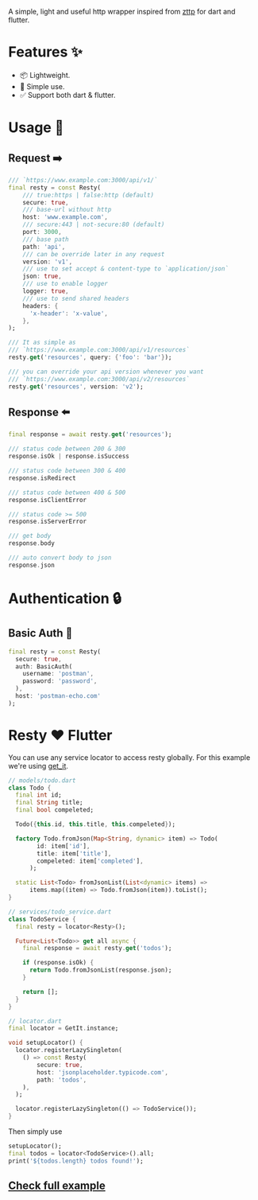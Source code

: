 A simple, light and useful http wrapper inspired from [zttp](https://github.com/kitetail/zttp) for dart and flutter.

# Features ✨

- 📦 Lightweight.
- 🚀 Simple use.
- ✅ Support both dart & flutter.

# Usage 🤔

## Request ➡️

```dart
/// `https://www.example.com:3000/api/v1/`
final resty = const Resty(
    /// true:https | false:http (default)
    secure: true,
    /// base-url without http
    host: 'www.example.com',
    /// secure:443 | not-secure:80 (default)
    port: 3000,
    /// base path
    path: 'api',
    /// can be override later in any request
    version: 'v1',
    /// use to set accept & content-type to `application/json`
    json: true,
    /// use to enable logger
    logger: true,
    /// use to send shared headers
    headers: {
      'x-header': 'x-value',
    },
);

/// It as simple as
/// `https://www.example.com:3000/api/v1/resources`
resty.get('resources', query: {'foo': 'bar'});

/// you can override your api version whenever you want
/// `https://www.example.com:3000/api/v2/resources`
resty.get('resources', version: 'v2');
```

## Response ⬅️

```dart
final response = await resty.get('resources');

/// status code between 200 & 300
response.isOk | response.isSuccess

/// status code between 300 & 400
response.isRedirect

/// status code between 400 & 500
response.isClientError

/// status code >= 500
response.isServerError

/// get body
response.body

/// auto convert body to json
response.json
```

# Authentication 🔒

## Basic Auth 🔑

```dart
final resty = const Resty(
  secure: true,
  auth: BasicAuth(
    username: 'postman',
    password: 'password',
  ),
  host: 'postman-echo.com'
);
```

# Resty ❤️ Flutter

You can use any service locator to access resty globally.
For this example we're using [get_it](https://pub.dev/packages/get_it).

```dart
// models/todo.dart
class Todo {
  final int id;
  final String title;
  final bool compeleted;

  Todo({this.id, this.title, this.compeleted});

  factory Todo.fromJson(Map<String, dynamic> item) => Todo(
        id: item['id'],
        title: item['title'],
        compeleted: item['completed'],
      );

  static List<Todo> fromJsonList(List<dynamic> items) =>
      items.map((item) => Todo.fromJson(item)).toList();
}

// services/todo_service.dart
class TodoService {
  final resty = locator<Resty>();

  Future<List<Todo>> get all async {
    final response = await resty.get('todos');

    if (response.isOk) {
      return Todo.fromJsonList(response.json);
    }

    return [];
  }
}

// locator.dart
final locator = GetIt.instance;

void setupLocator() {
  locator.registerLazySingleton(
    () => const Resty(
        secure: true,
        host: 'jsonplaceholder.typicode.com',
        path: 'todos',
    ),
  );

  locator.registerLazySingleton(() => TodoService());
}
```

Then simply use

```dart
setupLocator();
final todos = locator<TodoService>().all;
print('${todos.length} todos found!');
```

## [Check full example](https://github.com/hsul4n/dart-resty/tree/master/example/flutter)
